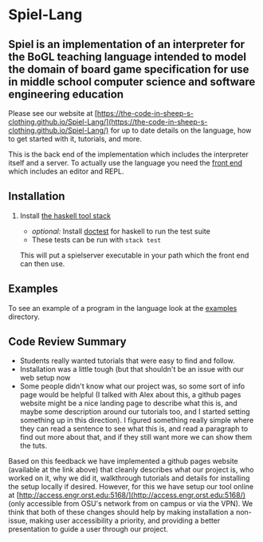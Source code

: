 # Spiel-Lang

## Spiel is an implementation of an interpreter for the BoGL teaching language intended to model the domain of board game specification for use in middle school computer science and software engineering education

Please see our website at [https://the-code-in-sheep-s-clothing.github.io/Spiel-Lang/](https://the-code-in-sheep-s-clothing.github.io/Spiel-Lang/) for up to date details on the language, how to get started with it, tutorials, and more.

This is the back end of the implementation which includes the interpreter itself and a server. To actually use the language you need the [front end](https://github.com/The-Code-In-Sheep-s-Clothing/Spiel-Front) which includes an editor and REPL. 

## Installation
1. Install [the haskell tool stack](https://docs.haskellstack.org/en/stable/install_and_upgrade/)

   * *optional:* Install [doctest](https://hackage.haskell.org/package/doctest) for haskell to run the test suite
   * These tests can be run with `stack test`
   
   This will put a spielserver executable in your path which the front end can then use. 
   
## Examples 
To see an example of a program in the language look at the [examples](examples/) directory.

## Code Review Summary
- Students really wanted tutorials that were easy to find and follow.
- Installation was a little tough (but that shouldn't be an issue with our web setup now
- Some people didn't know what our project was, so some sort of info page would be helpful (I talked with Alex about this, a github pages website might be a nice landing page to describe what this is, and maybe some description around our tutorials too, and I started setting something up in this direction). I figured something really simple where they can read a sentence to see what this is, and read a paragraph to find out more about that, and if they still want more we can show them the tuts.

Based on this feedback we have implemented a github pages website (available at the link above) that cleanly describes what our project is, who worked on it, why we did it, walkthrough tutorials and details for installing the setup locally if desired. However, for this we have setup our tool online at [http://access.engr.orst.edu:5168/](http://access.engr.orst.edu:5168/) (only accessible from OSU's network from on campus or via the VPN). We think that both of these changes should help by making installation a non-issue, making user accessibility a priority, and providing a better presentation to guide a user through our project.
